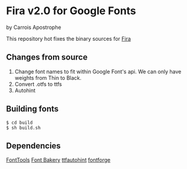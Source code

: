 # Fira v2.0 for Google Fonts
by Carrois Apostrophe

This repository hot fixes the binary sources for [Fira](https://github.com/carrois/Fira/tree/master/Fira_Sans_4_2)

## Changes from source
1. Change font names to fit within Google Font's api. We can only have weights from Thin to Black.
2. Convert .otfs to ttfs
3. Autohint 


## Building fonts
```
$ cd build
$ sh build.sh
```

## Dependencies
[FontTools](https://github.com/fonttools/fonttools)
[Font Bakery](https://github.com/googlefonts/fontbakery)
[ttfautohint](https://www.freetype.org/ttfautohint/)
[fontforge](https://fontforge.github.io/en-US/)